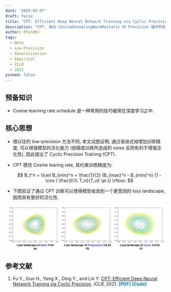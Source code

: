 ```yaml
---
date: "2025-05-07"
draft: false
title: "CPT: Efficient Deep Neural Network Training via Cyclic Precision"
description: "CPT, 类似 CosineAnnealingWarmRestarts 的 Precision 循环机制"
author: MTandHJ
tags:
  - Note
  - Low-Precision
  - Generalization
  - Empirical
  - ICLR
  - 2021
pinned: false
---
```



## 预备知识

- Cosine learning rate schedule 是一种常用的技巧被用在深度学习之中.

## 核心思想

- 很以往的 low-precision 方法不同, 本文试图证明, 通过渐进式地增加训练精度, 可以增强模型的泛化能力 (低精度训练所造成的 noise 反而有利于增强泛化性), 因此提出了 Cyclic Precision Training (CPT).

- CPT 模仿 Cosine learing rate, 其约束训练精度为:

    $$
    B_t^n = \lceil B_{min}^n + \frac{1}{2}
    (B_{max}^n - B_{min}^n)
    (1 - \cos (
        \frac{t\% T_n}{T_n} \pi
    ))
    \rfloor.
    $$

- 下图验证了通过 CPT 训练可以使得模型收敛到一个更宽阔的 loss landscape, 因而具有更好的泛化性.

![20250507152244](https://raw.githubusercontent.com/MTandHJ/blog_source/master/images/20250507152244.png)

## 参考文献

<ol class="reference">
  <li>
    Fu Y., Guo H., Yang X., Ding Y., and Lin Y.
    <u>CPT: Efficient Deep Neural Network Training via Cyclic Precision</u>.
    <i>ICLR</i>, 2021.
    <a href="http://arxiv.org/abs/2101.09868" style="color: #007acc; font-weight: bold; text-decoration: none;">[PDF]</a>
    <a href="https://github.com/RICE-EIC/CPT" style="color: #007acc; font-weight: bold; text-decoration: none;">[Code]</a>
  </li>
  <!-- 添加更多文献条目 -->
</ol>